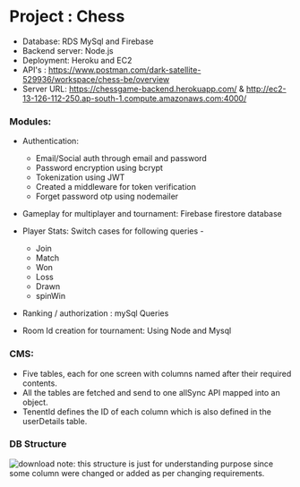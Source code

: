 # Project : Chess

- Database: RDS MySql and Firebase
- Backend server: Node.js
- Deployment: Heroku and EC2
- API's : https://www.postman.com/dark-satellite-529936/workspace/chess-be/overview
- Server URL: https://chessgame-backend.herokuapp.com/ & http://ec2-13-126-112-250.ap-south-1.compute.amazonaws.com:4000/

### Modules:

- Authentication:
  - Email/Social auth through email and password
  - Password encryption using bcrypt
  - Tokenization using JWT
  - Created a middleware for token verification
  - Forget password otp using nodemailer

- Gameplay for multiplayer and tournament: Firebase firestore database

- Player Stats: Switch cases for following queries -
  - Join
  - Match
  - Won
  - Loss
  - Drawn
  - spinWin

- Ranking / authorization  : mySql Queries
- Room Id creation for tournament: Using Node and Mysql

### CMS:
- Five tables, each for one screen with columns named after their required contents.
- All the tables are fetched and send to one allSync API mapped into an object.
- TenentId defines the ID of each column which is also defined in the userDetails table.

### DB Structure
<img src="https://i.ibb.co/353HFhz/download.png" alt="download" border="0">
note: this structure is just for understanding purpose since some column were changed or added as per changing requirements.
